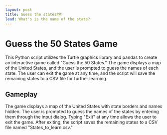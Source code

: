 ```yaml
---
layout: post
title: Guess the states🗺️
lead: What's is the name of the state?
---
```


# Guess the 50 States Game
This Python script utilizes the Turtle graphics library and pandas to create an interactive game called "Guess the 50 States." The game displays a map of the United States, and the user is prompted to guess the names of each state. The user can exit the game at any time, and the script will save the remaining states to a CSV file for further learning.

## Gameplay
The game displays a map of the United States with state borders and names hidden.
The user is prompted to guess the names of the states by entering them through the input dialog.
Typing "Exit" at any time allows the user to exit the game.
After exiting, the script saves the remaining states to a CSV file named "States_to_learn.csv."